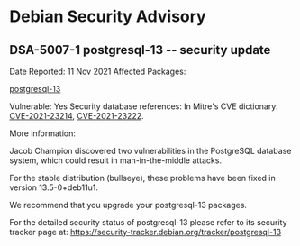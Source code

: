 
Debian Security Advisory
========================


DSA-5007-1 postgresql-13 -- security update
-------------------------------------------



Date Reported:
11 Nov 2021
Affected Packages:

[postgresql-13](https://packages.debian.org/src:postgresql-13)

Vulnerable:
Yes
Security database references:
In Mitre's CVE dictionary: [CVE-2021-23214](https://security-tracker.debian.org/tracker/CVE-2021-23214), [CVE-2021-23222](https://security-tracker.debian.org/tracker/CVE-2021-23222).  

More information:

Jacob Champion discovered two vulnerabilities in the PostgreSQL database
system, which could result in man-in-the-middle attacks.


For the stable distribution (bullseye), these problems have been fixed in
version 13.5-0+deb11u1.


We recommend that you upgrade your postgresql-13 packages.


For the detailed security status of postgresql-13 please refer to
its security tracker page at:
<https://security-tracker.debian.org/tracker/postgresql-13>





